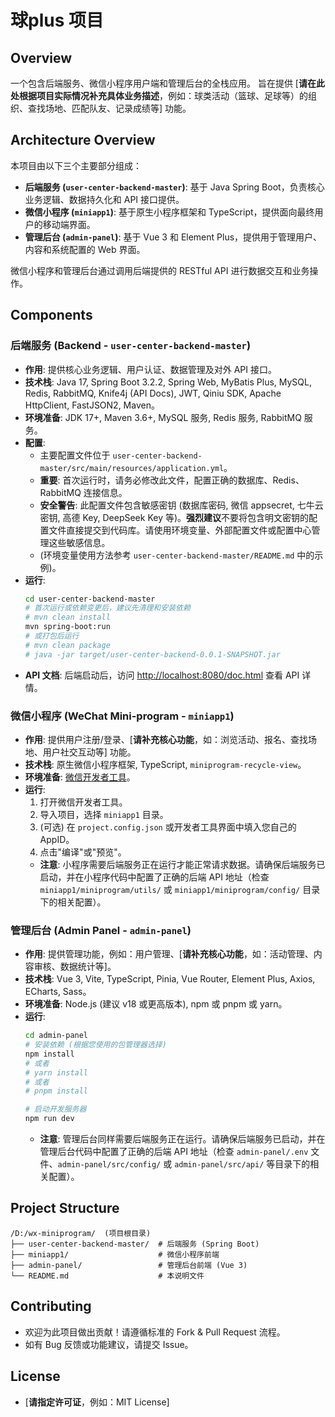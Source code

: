 # 球plus 项目

## Overview

一个包含后端服务、微信小程序用户端和管理后台的全栈应用。
旨在提供 [**请在此处根据项目实际情况补充具体业务描述**，例如：球类活动（篮球、足球等）的组织、查找场地、匹配队友、记录成绩等] 功能。

## Architecture Overview

本项目由以下三个主要部分组成：

*   **后端服务 (`user-center-backend-master`)**: 基于 Java Spring Boot，负责核心业务逻辑、数据持久化和 API 接口提供。
*   **微信小程序 (`miniapp1`)**: 基于原生小程序框架和 TypeScript，提供面向最终用户的移动端界面。
*   **管理后台 (`admin-panel`)**: 基于 Vue 3 和 Element Plus，提供用于管理用户、内容和系统配置的 Web 界面。

微信小程序和管理后台通过调用后端提供的 RESTful API 进行数据交互和业务操作。

## Components

### 后端服务 (Backend - `user-center-backend-master`)

*   **作用**: 提供核心业务逻辑、用户认证、数据管理及对外 API 接口。
*   **技术栈**: Java 17, Spring Boot 3.2.2, Spring Web, MyBatis Plus, MySQL, Redis, RabbitMQ, Knife4j (API Docs), JWT, Qiniu SDK, Apache HttpClient, FastJSON2, Maven。
*   **环境准备**: JDK 17+, Maven 3.6+, MySQL 服务, Redis 服务, RabbitMQ 服务。
*   **配置**:
    *   主要配置文件位于 `user-center-backend-master/src/main/resources/application.yml`。
    *   **重要**: 首次运行时，请务必修改此文件，配置正确的数据库、Redis、RabbitMQ 连接信息。
    *   **安全警告**: 此配置文件包含敏感密钥 (数据库密码, 微信 appsecret, 七牛云密钥, 高德 Key, DeepSeek Key 等)。**强烈建议**不要将包含明文密钥的配置文件直接提交到代码库。请使用环境变量、外部配置文件或配置中心管理这些敏感信息。
    *   (环境变量使用方法参考 `user-center-backend-master/README.md` 中的示例)。
*   **运行**:
    ```bash
    cd user-center-backend-master
    # 首次运行或依赖变更后，建议先清理和安装依赖
    # mvn clean install
    mvn spring-boot:run
    # 或打包后运行
    # mvn clean package
    # java -jar target/user-center-backend-0.0.1-SNAPSHOT.jar
    ```
*   **API 文档**: 后端启动后，访问 [http://localhost:8080/doc.html](http://localhost:8080/doc.html) 查看 API 详情。

### 微信小程序 (WeChat Mini-program - `miniapp1`)

*   **作用**: 提供用户注册/登录、[**请补充核心功能**，如：浏览活动、报名、查找场地、用户社交互动等] 功能。
*   **技术栈**: 原生微信小程序框架, TypeScript, `miniprogram-recycle-view`。
*   **环境准备**: [微信开发者工具](https://developers.weixin.qq.com/miniprogram/dev/devtools/download.html)。
*   **运行**:
    1.  打开微信开发者工具。
    2.  导入项目，选择 `miniapp1` 目录。
    3.  (可选) 在 `project.config.json` 或开发者工具界面中填入您自己的 AppID。
    4.  点击"编译"或"预览"。
    *   **注意**: 小程序需要后端服务正在运行才能正常请求数据。请确保后端服务已启动，并在小程序代码中配置了正确的后端 API 地址（检查 `miniapp1/miniprogram/utils/` 或 `miniapp1/miniprogram/config/` 目录下的相关配置）。

### 管理后台 (Admin Panel - `admin-panel`)

*   **作用**: 提供管理功能，例如：用户管理、[**请补充核心功能**，如：活动管理、内容审核、数据统计等]。
*   **技术栈**: Vue 3, Vite, TypeScript, Pinia, Vue Router, Element Plus, Axios, ECharts, Sass。
*   **环境准备**: Node.js (建议 v18 或更高版本), npm 或 pnpm 或 yarn。
*   **运行**:
    ```bash
    cd admin-panel
    # 安装依赖 (根据您使用的包管理器选择)
    npm install
    # 或者
    # yarn install
    # 或者
    # pnpm install

    # 启动开发服务器
    npm run dev
    ```
    *   **注意**: 管理后台同样需要后端服务正在运行。请确保后端服务已启动，并在管理后台代码中配置了正确的后端 API 地址（检查 `admin-panel/.env` 文件、`admin-panel/src/config/` 或 `admin-panel/src/api/` 等目录下的相关配置）。

## Project Structure

```
/D:/wx-miniprogram/  (项目根目录)
├── user-center-backend-master/  # 后端服务 (Spring Boot)
├── miniapp1/                    # 微信小程序前端
├── admin-panel/                 # 管理后台前端 (Vue 3)
└── README.md                    # 本说明文件
```

## Contributing

*   欢迎为此项目做出贡献！请遵循标准的 Fork & Pull Request 流程。
*   如有 Bug 反馈或功能建议，请提交 Issue。

## License

*   [**请指定许可证**，例如：MIT License]
